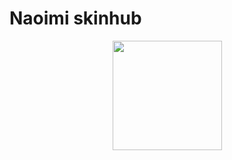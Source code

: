 # Naoimi skinhub
<p align="center">
<a herf="https://osu.ppy.sh/users/21891576">
  <img src="https://a.ppy.sh/21891576"
       width="175"
       height="175"></a>
